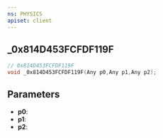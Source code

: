 ```yaml
---
ns: PHYSICS
apiset: client
---
```

## _0x814D453FCFDF119F

```c
// 0x814D453FCFDF119F
void _0x814D453FCFDF119F(Any p0,Any p1,Any p2);
```


## Parameters
* **p0**:
* **p1**:
* **p2**: